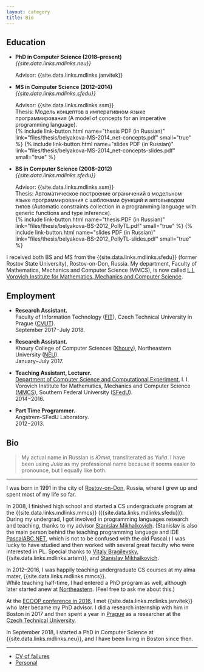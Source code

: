 ```yaml
---
layout: category
title: Bio
---
```


## Education

* **PhD in Computer Science (2018–present)**  
  *{{site.data.links.mdlinks.neu}}*  

  Advisor: {{site.data.links.mdlinks.janvitek}}

* **MS in Computer Science (2012–2014)**  
  *{{site.data.links.mdlinks.sfedu}}*  
  
  Advisor: {{site.data.links.mdlinks.ssm}}  
  Thesis: Модель концептов в императивном языке программирования (A model of concepts for an imperative programming language).  
  {% include link-button.html name="thesis PDF (in Russian)" link="files/thesis/belyakova-MS-2014_net-concepts.pdf" small="true" %}
  {% include link-button.html name="slides PDF (in Russian)" link="files/thesis/belyakova-MS-2014_net-concepts-slides.pdf" small="true" %}

* **BS in Computer Science (2008–2012)**  
  *{{site.data.links.mdlinks.sfedu}}*  
  
  Advisor: {{site.data.links.mdlinks.ssm}}  
  Thesis: Автоматическое построение ограничений в модельном языке программирования с шаблонами функций и автовыводом типов (Automatic constraints collection in
  a programming language with generic functions and type inference).  
  {% include link-button.html name="thesis PDF (in Russian)" link="files/thesis/belyakova-BS-2012_PollyTL.pdf" small="true" %}
  {% include link-button.html name="slides PDF (in Russian)" link="files/thesis/belyakova-BS-2012_PollyTL-slides.pdf" small="true" %}

I received both BS and MS from the {{site.data.links.mdlinks.sfedu}}
(former Rostov State University), Rostov-on-Don, Russia.
My department, Faculty of Mathematics, Mechanics and Computer Science (MMCS),
is now called [I. I. Vorovich Institute for Mathematics, Mechanics and Computer Science]({{site.data.links.places.mmcs.link}}).

## Employment

* **Research Assistant.**  
  Faculty of Information Technology ([FIT]({{site.data.links.places.fitcvut.link}})), 
  Czech Technical University in Prague ([CVUT]({{site.data.links.places.cvut.link}})).  
  September 2017−July 2018.

* **Research Assistant.**  
  Khoury College of Computer Sciences ([Khoury]({{site.data.links.places.khoury.link}})), 
  Northeastern University ([NEU]({{site.data.links.places.neu.link}})).  
  January−July 2017.

* **Teaching Assistant, Lecturer.**  
  [Department of Computer Science and Computational Experiment](http://sfedu.ru/www/rsu$elements$.info?p_es_id=2001100000000), 
  I. I. Vorovich Institute for Mathematics, Mechanics and Computer Science ([MMCS]({{site.data.links.places.mmcs.link}})),
  Southern Federal University ([SFedU]({{site.data.links.places.sfedu.link}})).  
  2014−2016.

* **Part Time Programmer.**  
  Angstrem-SFedU Laboratory.  
  2012−2013.

## Bio

> My actual name in Russian is _Юлия_, transliterated as _Yulia_.
> I have been using _Julia_ as my professional name because
> it seems easier to pronounce, but I equally like both.

---

I was born in 1991 in the city of [Rostov-on-Don](https://en.wikipedia.org/wiki/Rostov-on-Don), Russia, where I grew up and spent most of my life so far.

In 2008, I finished high school and started a CS undergraduate program at the
{{site.data.links.mdlinks.mmcs}} ({{site.data.links.mdlinks.sfedu}}).
During my undergrad, I got involved in programming languages research
and teaching, thanks to my advisor
[Stanislav Mikhalkovich]({{site.data.links.people.ssm.link}}).
(Stanislav is also the main person behind the teaching programming language
and IDE [PascalABC.NET]({{site.data.links.websites.pascalabc}}),
which is not to be confused with the old Pascal.)
I was lucky to have studied and then worked with several great faculty
who were interested in PL. Special thanks to
[Vitaly Bragilevsky]({{site.data.links.people.vitaly.link}}),
{{site.data.links.mdlinks.artem}},
and [Stanislav Mikhalkovich]({{site.data.links.people.ssm.link}}).

In 2012–2016, I was happily teaching undergraduate CS courses at my alma mater,
{{site.data.links.mdlinks.mmcs}}.  
While teaching half-time, I had entered a PhD program as well, although
later started anew at [Northeastern]({{site.data.links.places.neu.link}}).
(Feel free to ask me about this.)

At the [ECOOP conference in 2016](https://2016.ecoop.org/), I met
{{site.data.links.mdlinks.janvitek}} who later became my PhD advisor.
I did a research internship with him in Boston in 2017 and then spent a year in
[Prague](https://en.wikipedia.org/wiki/Prague) as a researcher at the
[Czech Technical University]({{site.data.links.places.cvut.link}}).

In September 2018, I started a PhD in Computer Science
at {{site.data.links.mdlinks.neu}},
and I have been living in Boston since then.

---

* [CV of failures](failures)
* [Personal](personal)

